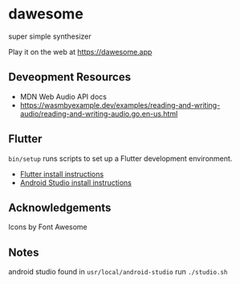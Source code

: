 # dawesome
super simple synthesizer

Play it on the web at https://dawesome.app

## Deveopment Resources
- MDN Web Audio API docs
- https://wasmbyexample.dev/examples/reading-and-writing-audio/reading-and-writing-audio.go.en-us.html

## Flutter
`bin/setup` runs scripts to set up a Flutter development environment.
 - [Flutter install instructions](https://docs.flutter.dev/get-started/install)
 - [Android Studio install instructions](https://developer.android.com/studio/install#64bit-libs)


## Acknowledgements
Icons by Font Awesome

## Notes
android studio found in `usr/local/android-studio`
run `./studio.sh`

